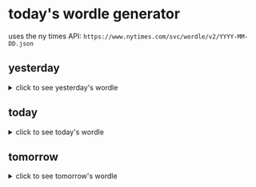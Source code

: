 # today's wordle generator

uses the ny times API: `https://www.nytimes.com/svc/wordle/v2/YYYY-MM-DD.json`

## yesterday

<details>
    <summary>click to see yesterday's wordle</summary>

    kefir

</details>

## today

<details>
    <summary>click to see today's wordle</summary>

    knell

</details>

## tomorrow

<details>
    <summary>click to see tomorrow's wordle</summary>

    level

</details>
